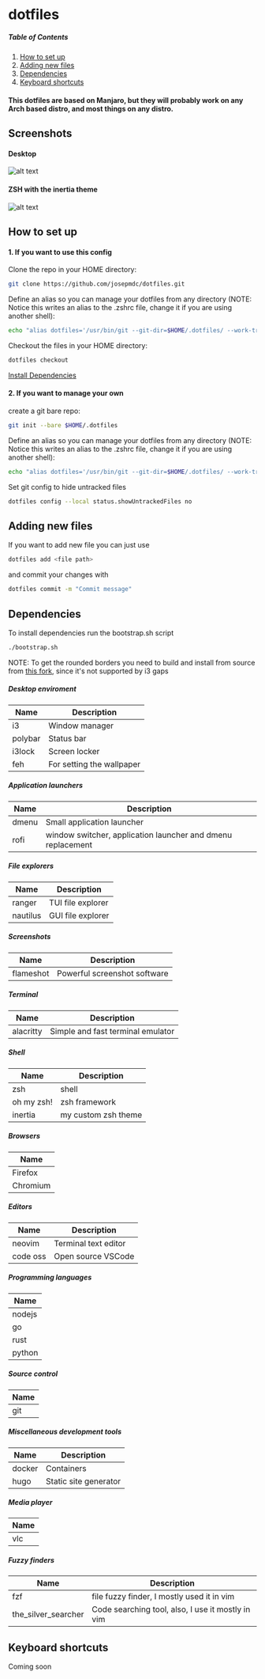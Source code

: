 # dotfiles

##### Table of Contents  
1. [How to set up](#setup)  
2. [Adding new files](#adding_files)  
3. [Dependencies](#dependencies)
4. [Keyboard shortcuts](#shortcuts)

#### This dotfiles are based on Manjaro, but they will probably work on any Arch based distro, and most things on any distro.

## Screenshots

#### Desktop
![alt text](https://github.com/josepmdc/dotfiles/blob/master/screenshots/desktop.png?raw=true)

#### ZSH with the inertia theme
![alt text](https://github.com/josepmdc/dotfiles/blob/master/screenshots/shell.png?raw=true)

<a name="setup"/>

## How to set up

#### 1. If you want to use this config
Clone the repo in your HOME directory:
```bash
git clone https://github.com/josepmdc/dotfiles.git
```

Define an alias so you can manage your dotfiles from any directory (NOTE: Notice this writes an alias to the .zshrc file, change it if you are using another shell):
```bash
echo "alias dotfiles='/usr/bin/git --git-dir=$HOME/.dotfiles/ --work-tree=$HOME'" >> $HOME/.zshrc
```

Checkout the files in your HOME directory:
```bash
dotfiles checkout
```
[Install Dependencies](#dependencies)

#### 2. If you want to manage your own

create a git bare repo:
```bash
git init --bare $HOME/.dotfiles
```

Define an alias so you can manage your dotfiles from any directory (NOTE: Notice this writes an alias to the .zshrc file, change it if you are using another shell):
```bash
echo "alias dotfiles='/usr/bin/git --git-dir=$HOME/.dotfiles/ --work-tree=$HOME'" >> $HOME/.zshrc
```

Set git config to hide untracked files
```bash
dotfiles config --local status.showUntrackedFiles no
```

<a name="adding_files"/>

## Adding new files

If you want to add new file you can just use
```bash
dotfiles add <file path>
```
and commit your changes with 
```bash
dotfiles commit -m "Commit message"
```

<a name="dependencies"/>

## Dependencies

To install dependencies run the bootstrap.sh script
```bash
./bootstrap.sh
```
NOTE: To get the rounded borders you need to build and install from source from [this fork](https://github.com/josepmdc/i3), since it's not supported by i3 gaps

##### Desktop enviroment
| Name | Description |
|------|-------------|
| i3   | Window manager |
| polybar | Status bar  |
| i3lock | Screen locker |
| feh | For setting the wallpaper |

##### Application launchers
| Name | Description |
|------|-------------|
| dmenu | Small application launcher  | 
| rofi  | window switcher, application launcher and dmenu replacement |

##### File explorers
| Name | Description |
|------|-------------|
| ranger | TUI file explorer |
| nautilus| GUI file explorer |

##### Screenshots
| Name | Description |
|------|-------------|
| flameshot | Powerful screenshot software |

##### Terminal
| Name | Description |
|------|-------------|
| alacritty | Simple and fast terminal emulator | 

##### Shell
| Name | Description |
|------|-------------|
| zsh  |  shell |
| oh my zsh! | zsh framework |
| inertia | my custom zsh theme |

##### Browsers
| Name |
|------|
| Firefox |
| Chromium |

##### Editors
| Name | Description |
|------|-------------|
| neovim | Terminal text editor |
| code oss | Open source VSCode |

##### Programming languages
| Name |
|------|
| nodejs |
| go |
| rust |
| python |

##### Source control
| Name |
|------|
| git | 

##### Miscellaneous development tools
| Name | Description |
|------|-------------|
| docker | Containers |
| hugo | Static site generator |

##### Media player
| Name |
|------|
| vlc |

##### Fuzzy finders
| Name | Description |
|------|-------------|
| fzf | file fuzzy finder, I mostly used it in vim |
| the_silver_searcher | Code searching tool, also, I use it mostly in vim |

<a name="shortcuts"/>

## Keyboard shortcuts

Coming soon
